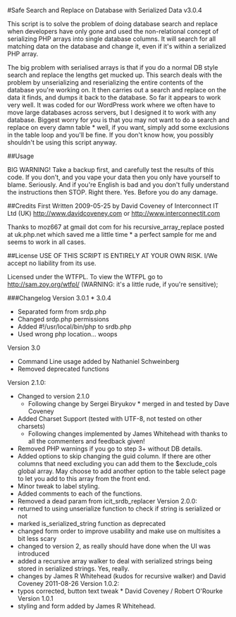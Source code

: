 #Safe Search and Replace on Database with Serialized Data v3.0.4

This script is to solve the problem of doing database search and replace when
developers have only gone and used the non-relational concept of serializing
PHP arrays into single database columns.  It will search for all matching
data on the database and change it, even if it's within a serialized PHP
array.

The big problem with serialised arrays is that if you do a normal DB style
search and replace the lengths get mucked up.  This search deals with the
problem by unserializing and reserializing the entire contents of the
database you're working on.  It then carries out a search and replace on the
data it finds, and dumps it back to the database.  So far it appears to work
very well.  It was coded for our WordPress work where we often have to move
large databases across servers, but I designed it to work with any database.
Biggest worry for you is that you may not want to do a search and replace on
every damn table * well, if you want, simply add some exclusions in the table
loop and you'll be fine.  If you don't know how, you possibly shouldn't be
using this script anyway.

##Usage

BIG WARNING!  Take a backup first, and carefully test the results of this
code. If you don't, and you vape your data then you only have yourself to
blame. Seriously.  And if you're English is bad and you don't fully
understand the instructions then STOP. Right there. Yes. Before you do any
damage.


##Credits
First Written 2009-05-25 by David Coveney of Interconnect IT Ltd (UK)
http://www.davidcoveney.com or http://www.interconnectit.com

Thanks to moz667 at gmail dot com for his recursive_array_replace posted at
uk.php.net which saved me a little time * a perfect sample for me
and seems to work in all cases.

##License
USE OF THIS SCRIPT IS ENTIRELY AT YOUR OWN RISK. I/We accept no liability
from its use.

Licensed under the WTFPL. To view the WTFPL go to http://sam.zoy.org/wtfpl/
(WARNING: it's a little rude, if you're sensitive);

###Changelog
Version 3.0.1 * 3.0.4
* Separated form from srdp.php
* Changed srdp.php permissions
* Added #!/usr/local/bin/php to srdb.php
* Used wrong php location... woops

Version 3.0
* Command Line usage added by Nathaniel Schweinberg
* Removed deprecated functions

Version 2.1.0:
* Changed to version 2.1.0 
	* Following change by Sergei Biryukov * merged in and tested by Dave Coveney
* Added Charset Support (tested with UTF-8, not tested on other charsets)
	* Following changes implemented by James Whitehead with thanks to all the commenters and feedback given!
* Removed PHP warnings if you go to step 3+ without DB details.
* Added options to skip changing the guid column. If there are other
columns that need excluding you can add them to the $exclude_cols global
array. May choose to add another option to the table select page to let
you add to this array from the front end.
* Minor tweak to label styling.
* Added comments to each of the functions.
* Removed a dead param from icit_srdb_replacer
Version 2.0.0:
* returned to using unserialize function to check if string is
serialized or not
* marked is_serialized_string function as deprecated
* changed form order to improve usability and make use on multisites a
bit less scary
* changed to version 2, as really should have done when the UI was
introduced
* added a recursive array walker to deal with serialized strings being
stored in serialized strings. Yes, really.
* changes by James R Whitehead (kudos for recursive walker) and David
Coveney 2011-08-26
Version 1.0.2:
* typos corrected, button text tweak * David Coveney / Robert O'Rourke
Version 1.0.1
* styling and form added by James R Whitehead.
